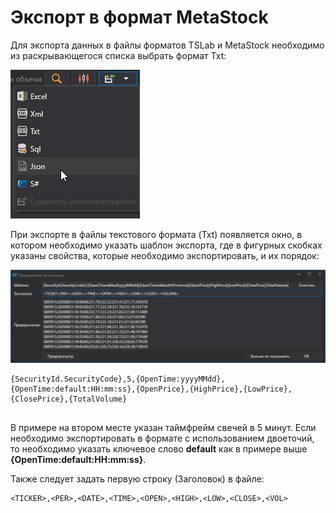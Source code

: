 # Экспорт в формат MetaStock

Для экспорта данных в файлы форматов TSLab и MetaStock необходимо из раскрывающегося списка выбрать формат Txt:

![hydra export](../../../../images/hydra_export.png)

При экспорте в файлы текстового формата (Txt) появляется окно, в котором необходимо указать шаблон экспорта, где в фигурных скобках указаны свойства, которые необходимо экспортировать, и их порядок:

![hydra export TSLab Meta Stock 2](../../../../images/hydra_export_tslab_metastock_2.png)

```none
{SecurityId.SecurityCode},5,{OpenTime:yyyyMMdd},{OpenTime:default:HH:mm:ss},{OpenPrice},{HighPrice},{LowPrice},{ClosePrice},{TotalVolume}
	  				
```

В примере на втором месте указан таймфрейм свечей в 5 минут. Если необходимо экспортировать в формате с использованием двоеточий, то необходимо указать ключевое слово **default** как в примере выше **{OpenTime:default:HH:mm:ss}**.

Также следует задать первую строку (Заголовок) в файле: 

```none
<TICKER>,<PER>,<DATE>,<TIME>,<OPEN>,<HIGH>,<LOW>,<CLOSE>,<VOL>
	  				
```
